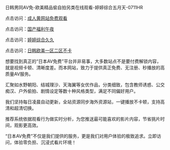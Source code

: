 日韩男同AV免-欧美精品偷自拍另类在线观看-婷婷综合五月天-0711HR

点击访问：<a href="https://heiliaowt0d7p.pages.dev">成人黄网站免费观看</a>

点击访问：<a href="https://heiliaoow5kzm.pages.dev">国产福利午夜</a>

点击访问：<a href="https://heiliaozj3tjd.pages.dev">婷婷综合久久</a>

点击访问：<a href="https://heiliaozj3tjd.pages.dev">日韩欧美一区二区不卡</a>


想要找到真正的“日本AV免费”平台并非易事，大多数站点不是要付费解锁内容，就是视频卡顿、清晰度差。而本网站，致力于提供真正免费、无注册、秒播放的高质量AV服务。

汇聚如水野朝阳、结城理沙、天海翼等女优作品，分类细致，包含教师诱惑、公交痴汉、户外偷拍、剧情设定等数十种风格类型，满足不同偏好用户。

我们坚持每日凌晨自动更新，全站资源同步海外资源站，一键播放不卡顿，支持高清和超清切换。

推荐系统依据观看行为做实时分析，为您推送最可能喜欢的影片内容，节省挑片时间，观影更高效。

“日本AV免费”不仅是我们提供的服务，更是我们对用户体验的极致追求。立即访问，体验零负担、沉浸式看片环境！

<span style="display:none;">[Canonical link](https://github.com/lk20250711/riben222)</span>
